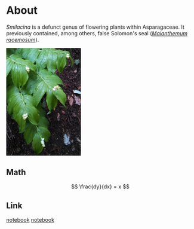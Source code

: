 # About

*Smilacina* is a defunct genus of flowering plants within Asparagaceae. It previously contained, among others, false Solomon's seal ([*Maianthemum racemosum*](https://en.wikipedia.org/wiki/Maianthemum_racemosum)).

<img src="images/smilacina_small.jpg" alt="Maianthemum racemosum" width="200"/>

## Math

$$ \frac{dy}{dx} = x $$

## Link

[notebook](assets/example_notebook.html)
[notebook](assets/widget.html)